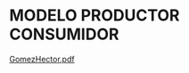 # MODELO PRODUCTOR CONSUMIDOR

[GomezHector.pdf](https://github.com/user-attachments/files/16858614/GomezHector.pdf)
